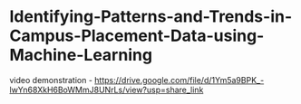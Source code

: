 # Identifying-Patterns-and-Trends-in-Campus-Placement-Data-using-Machine-Learning

video demonstration - https://drive.google.com/file/d/1Ym5a9BPK_-lwYn68XkH6BoWMmJ8UNrLs/view?usp=share_link
